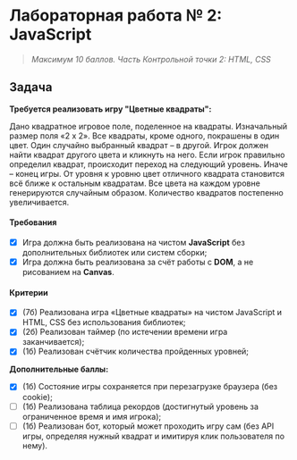 # Лабораторная работа № 2: JavaScript

> *Максимум 10 баллов. Часть Контрольной точки 2: HTML, CSS*

## Задача

**Требуется реализовать игру "Цветные квадраты":**

Дано квадратное игровое поле, поделенное на квадраты. Изначальный размер поля «2 x 2». 
Все квадраты, кроме одного, покрашены в один цвет. Один случайно выбранный квадрат – в другой. 
Игрок должен найти квадрат другого цвета и кликнуть на него. 
Если игрок правильно определил квадрат, происходит переход на следующий уровень. 
Иначе – конец игры. От уровня к уровню цвет отличного квадрата становится всё ближе к остальным квадратам. 
Все цвета на каждом уровне генерируются случайным образом. Количество квадратов постепенно увеличивается.

#### Требования 

- [x] Игра должна быть реализована на чистом **JavaScript** без дополнительных библиотек или систем сборки;
- [x] Игра должна быть реализована за счёт работы с **DOM**, а не рисованием на **Canvas**.

#### Критерии

- [x] (7б) Реализована игра «Цветные квадраты» на чистом JavaScript и HTML, CSS без использования библиотек;
- [x] (2б) Реализован таймер (по истечении времени игра заканчивается);
- [x] (1б) Реализован счётчик количества пройденных уровней;

**Дополнительные баллы:**
- [x] (1б) Состояние игры сохраняется при перезагрузке браузера (без cookie);
- [ ] (1б) Реализована таблица рекордов (достигнутый уровень за ограниченное время и имя игрока);
- [ ] (1б) Реализован бот, который может проходить игру сам (без API игры, определяя нужный квадрат и имитируя клик пользователя по нему).

